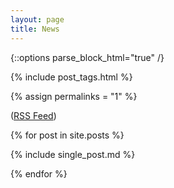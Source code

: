 ```yaml
---
layout: page
title: News
---
```


{::options parse_block_html="true" /}

{% include post_tags.html %}

{% assign permalinks = "1" %}

([RSS Feed]({{site.baseurl}}feed.rss))

{% for post in site.posts %}

{% include single_post.md %}

{% endfor %}

